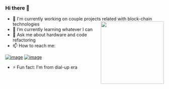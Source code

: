 ### Hi there 👋

- 🔭 I'm currently working on couple projects related with block-chain technologies  <img src="https://user-images.githubusercontent.com/20162801/114292144-73795e00-9a5a-11eb-9ad1-0d396222c33a.png" width="200" align="right"> 
- 🌱 I’m currently learning whatever I can
- 💬 Ask me about hardware and code refactoring
- 📫 How to reach me:

[![image](https://img.shields.io/badge/LinkedIn-0077B5?style=for-the-badge&logo=linkedin&logoColor=white)](https://www.linkedin.com/in/vitaliy-vorobyev) [![image](https://img.shields.io/badge/Medium-12100E?style=for-the-badge&logo=medium&logoColor=whit)](https://vvitali.medium.com/)

- ⚡ Fun fact: I'm from dial-up era


<!--
**Vvitali/Vvitali** is a ✨ _special_ ✨ repository because its `README.md` (this file) appears on your GitHub profile.
- 😄 Pronouns: ...

-->

